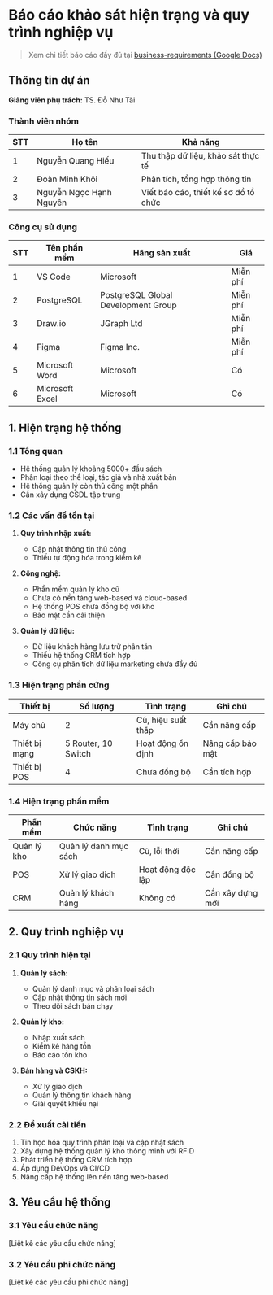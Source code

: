 # Báo cáo khảo sát hiện trạng và quy trình nghiệp vụ

> Xem chi tiết báo cáo đầy đủ tại [business-requirements (Google Docs)](https://docs.google.com/document/d/12U_EiiYgK2G9FnqtHHnawJDF1Lto5R2v/edit)

## Thông tin dự án
**Giảng viên phụ trách:** TS. Đỗ Như Tài

### Thành viên nhóm
| STT | Họ tên | Khả năng |
|-----|---------|----------|
| 1 | Nguyễn Quang Hiếu | Thu thập dữ liệu, khảo sát thực tế |
| 2 | Đoàn Minh Khôi | Phân tích, tổng hợp thông tin |
| 3 | Nguyễn Ngọc Hạnh Nguyên | Viết báo cáo, thiết kế sơ đồ tổ chức |

### Công cụ sử dụng
| STT | Tên phần mềm | Hãng sản xuất | Giá |
|-----|--------------|---------------|-----|
| 1 | VS Code | Microsoft | Miễn phí |
| 2 | PostgreSQL | PostgreSQL Global Development Group | Miễn phí |
| 3 | Draw.io | JGraph Ltd | Miễn phí |
| 4 | Figma | Figma Inc. | Miễn phí |
| 5 | Microsoft Word | Microsoft | Có |
| 6 | Microsoft Excel | Microsoft | Có |

## 1. Hiện trạng hệ thống

### 1.1 Tổng quan
- Hệ thống quản lý khoảng 5000+ đầu sách
- Phân loại theo thể loại, tác giả và nhà xuất bản
- Hệ thống quản lý còn thủ công một phần
- Cần xây dựng CSDL tập trung

### 1.2 Các vấn đề tồn tại
1. **Quy trình nhập xuất:**
   - Cập nhật thông tin thủ công
   - Thiếu tự động hóa trong kiểm kê

2. **Công nghệ:**
   - Phần mềm quản lý kho cũ
   - Chưa có nền tảng web-based và cloud-based
   - Hệ thống POS chưa đồng bộ với kho
   - Bảo mật cần cải thiện

3. **Quản lý dữ liệu:**
   - Dữ liệu khách hàng lưu trữ phân tán
   - Thiếu hệ thống CRM tích hợp
   - Công cụ phân tích dữ liệu marketing chưa đầy đủ

### 1.3 Hiện trạng phần cứng
| Thiết bị | Số lượng | Tình trạng | Ghi chú |
|----------|-----------|------------|----------|
| Máy chủ | 2 | Cũ, hiệu suất thấp | Cần nâng cấp |
| Thiết bị mạng | 5 Router, 10 Switch | Hoạt động ổn định | Nâng cấp bảo mật |
| Thiết bị POS | 4 | Chưa đồng bộ | Cần tích hợp |

### 1.4 Hiện trạng phần mềm
| Phần mềm | Chức năng | Tình trạng | Ghi chú |
|----------|-----------|------------|----------|
| Quản lý kho | Quản lý danh mục sách | Cũ, lỗi thời | Cần nâng cấp |
| POS | Xử lý giao dịch | Hoạt động độc lập | Cần đồng bộ |
| CRM | Quản lý khách hàng | Không có | Cần xây dựng mới |

## 2. Quy trình nghiệp vụ

### 2.1 Quy trình hiện tại
1. **Quản lý sách:**
   - Quản lý danh mục và phân loại sách
   - Cập nhật thông tin sách mới
   - Theo dõi sách bán chạy

2. **Quản lý kho:**
   - Nhập xuất sách
   - Kiểm kê hàng tồn
   - Báo cáo tồn kho

3. **Bán hàng và CSKH:**
   - Xử lý giao dịch
   - Quản lý thông tin khách hàng
   - Giải quyết khiếu nại

### 2.2 Đề xuất cải tiến
1. Tin học hóa quy trình phân loại và cập nhật sách
2. Xây dựng hệ thống quản lý kho thông minh với RFID
3. Phát triển hệ thống CRM tích hợp
4. Áp dụng DevOps và CI/CD
5. Nâng cấp hệ thống lên nền tảng web-based

## 3. Yêu cầu hệ thống

### 3.1 Yêu cầu chức năng
[Liệt kê các yêu cầu chức năng]

### 3.2 Yêu cầu phi chức năng
[Liệt kê các yêu cầu phi chức năng]
